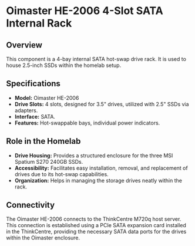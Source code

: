 # Oimaster HE-2006 4-Slot SATA Internal Rack

## Overview

This component is a 4-bay internal SATA hot-swap drive rack. It is used to house 2.5-inch SSDs within the homelab setup.

## Specifications

* **Model:** Oimaster HE-2006
* **Drive Slots:** 4 slots, designed for 3.5" drives, utilized with 2.5" SSDs via adapters.
* **Interface:** SATA.
* **Features:** Hot-swappable bays, individual power indicators.

## Role in the Homelab

* **Drive Housing:** Provides a structured enclosure for the three MSI Spatium S270 240GB SSDs.
* **Accessibility:** Facilitates easy installation, removal, and replacement of drives due to its hot-swap capabilities.
* **Organization:** Helps in managing the storage drives neatly within the rack.

## Connectivity

The Oimaster HE-2006 connects to the ThinkCentre M720q host server. This connection is established using a PCIe SATA expansion card installed in the ThinkCentre, providing the necessary SATA data ports for the drives within the Oimaster enclosure.
